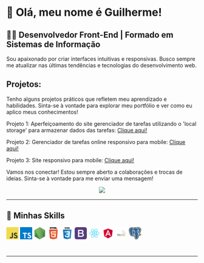 # 💜 Olá, meu nome é Guilherme!

## 👨‍💻 Desenvolvedor Front-End | Formado em Sistemas de Informação

Sou apaixonado por criar interfaces intuitivas e responsivas. Busco sempre me atualizar nas últimas tendências e tecnologias do desenvolvimento web.

## Projetos:

Tenho alguns projetos práticos que refletem meu aprendizado e habilidades. Sinta-se à vontade para explorar meu portfólio e ver como eu aplico meus conhecimentos!

Projeto 1: Aperfeiçoamento do site gerenciador de tarefas utilizando o 'local storage' para armazenar dados das tarefas: <a href="https://guilerm3.github.io/TODO-LIST/" target="_blank">Clique aqui!</a> 

Projeto 2: Gerenciador de tarefas online responsivo para mobile:  <a href="https://guilerm3.github.io/RID185998_Desafio03/" target="_blank">Clique aqui!</a> 

Projeto 3: Site responsivo para mobile: <a href="https://guilerm3.github.io/RID185998_Desafio01/ " target="_blank">Clique aqui!</a> 


Vamos nos conectar!
Estou sempre aberto a colaborações e trocas de ideias. Sinta-se à vontade para me enviar uma mensagem!

<p align="center">
  <a href="https://www.linkedin.com/in/guilherme-augusto-14069a214/">
    <img src="https://img.shields.io/badge/linkedin-%230077B5.svg?&style=for-the-badge&logo=linkedin&logoColor=white" />
  </a>

---

## 🚀 Minhas Skills

<code><img height="32" src="https://raw.githubusercontent.com/github/explore/80688e429a7d4ef2fca1e82350fe8e3517d3494d/topics/javascript/javascript.png" alt="Javascript"/></code>
<code><img height="32" src="https://raw.githubusercontent.com/github/explore/80688e429a7d4ef2fca1e82350fe8e3517d3494d/topics/typescript/typescript.png" alt="Typescript"/></code>
<code><img height="32" src="https://raw.githubusercontent.com/github/explore/80688e429a7d4ef2fca1e82350fe8e3517d3494d/topics/nodejs/nodejs.png" alt="Nodejs"/></code>
<code><img height="32" src="https://raw.githubusercontent.com/github/explore/80688e429a7d4ef2fca1e82350fe8e3517d3494d/topics/html/html.png" alt="HTML5"/></code>
<code><img height="32" src="https://raw.githubusercontent.com/github/explore/80688e429a7d4ef2fca1e82350fe8e3517d3494d/topics/css/css.png" alt="CSS"/></code>
<code><img height="32" src="https://raw.githubusercontent.com/github/explore/80688e429a7d4ef2fca1e82350fe8e3517d3494d/topics/bootstrap/bootstrap.png" alt="Bootstrap"/></code>
<code><img height="32" src="https://raw.githubusercontent.com/github/explore/80688e429a7d4ef2fca1e82350fe8e3517d3494d/topics/react/react.png" alt="React"/></code>
<code><img height="32" src="https://raw.githubusercontent.com/github/explore/80688e429a7d4ef2fca1e82350fe8e3517d3494d/topics/angular/angular.png" alt="Angular"/></code>
<code><img height="32" src="https://raw.githubusercontent.com/github/explore/80688e429a7d4ef2fca1e82350fe8e3517d3494d/topics/mysql/mysql.png" alt="MySQL"/></code>
<code><img height="32" src="https://raw.githubusercontent.com/github/explore/80688e429a7d4ef2fca1e82350fe8e3517d3494d/topics/postgresql/postgresql.png" alt="PostegreSQL"/><code>

---
